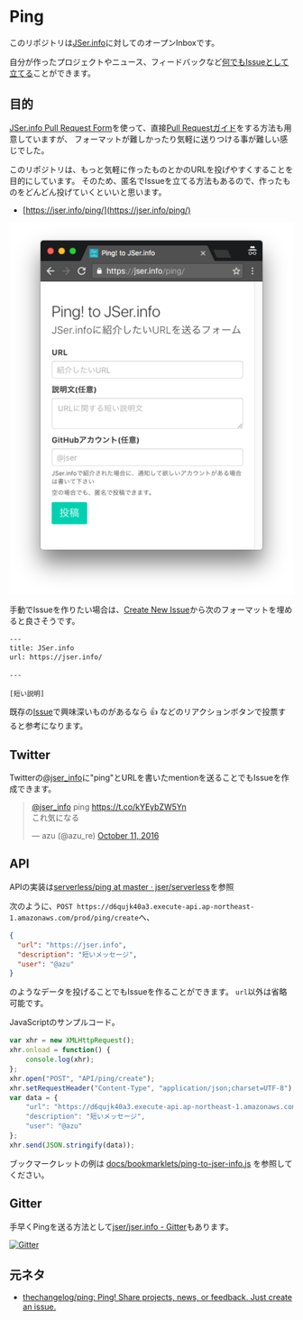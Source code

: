 # Ping

このリポジトリは[JSer.info](https://jser.info/ "JSer.info")に対してのオープンInboxです。

自分が作ったプロジェクトやニュース、フィードバックなど[何でもIssueとして立てる](https://github.com/jser/ping/issues/new)ことができます。

## 目的

[JSer.info Pull Request Form](https://jser.info/contributing/ "JSer.info Pull Request Form")を使って、直接[Pull Requestガイド](https://github.com/jser/jser.info/blob/gh-pages/CONTRIBUTING.md "Pull Requestガイド")をする方法も用意していますが、
フォーマットが難しかったり気軽に送りつける事が難しい感じでした。

このリポジトリは、もっと気軽に作ったものとかのURLを投げやすくすることを目的にしています。
そのため、匿名でIssueを立てる方法もあるので、作ったものをどんどん投げていくといいと思います。

- [https://jser.info/ping/](https://jser.info/ping/)

[![Ping to JSer.info](./docs/img/screenshot.png)](https://jser.info/ping/)

手動でIssueを作りたい場合は、[Create New Issue](https://github.com/jser/ping/issues/new?body=---%0D%0Atitle%3A+JSer.info%0D%0Aurl%3A+https%3A%2F%2Fjser.info%2F%0D%0A%0D%0A---%0D%0A%0D%0A%5B%E7%9F%AD%E3%81%84%E8%AA%AC%E6%98%8E%5D)から次のフォーマットを埋めると良さそうです。

    ---
    title: JSer.info
    url: https://jser.info/
    
    ---
    
    [短い説明]


既存の[Issue](https://github.com/jser/ping/issues)で興味深いものがあるなら :+1: などのリアクションボタンで投票すると参考になります。

## Twitter

Twitterの[@jser_info](https://twitter.com/jser_info "@jser_info")に"ping"とURLを書いたmentionを送ることでもIssueを作成できます。

<blockquote class="twitter-tweet" data-lang="en"><p lang="ja" dir="ltr"><a href="https://twitter.com/jser_info">@jser_info</a> ping <a href="https://t.co/kYEybZW5Yn">https://t.co/kYEybZW5Yn</a><br>これ気になる</p>&mdash; azu (@azu_re) <a href="https://twitter.com/azu_re/status/785849237519073281">October 11, 2016</a></blockquote>

## API

APIの実装は[serverless/ping at master · jser/serverless](https://github.com/jser/serverless/tree/master/ping "serverless/ping at master · jser/serverless")を参照

次のように、`POST https://d6qujk40a3.execute-api.ap-northeast-1.amazonaws.com/prod/ping/create`へ、

```json
{
  "url": "https://jser.info",
  "description": "短いメッセージ",
  "user": "@azu"
}
```

のようなデータを投げることでもIssueを作ることができます。
`url`以外は省略可能です。

JavaScriptのサンプルコード。

```js
var xhr = new XMLHttpRequest();
xhr.onload = function() {
    console.log(xhr);
};
xhr.open("POST", "API/ping/create");
xhr.setRequestHeader("Content-Type", "application/json;charset=UTF-8");
var data = {
    "url": "https://d6qujk40a3.execute-api.ap-northeast-1.amazonaws.com/prod/ping/create",
    "description": "短いメッセージ",
    "user": "@azu"
};
xhr.send(JSON.stringify(data));
```

ブックマークレットの例は [docs/bookmarklets/ping-to-jser-info.js](docs/bookmarklets/ping-to-jser-info.js) を参照してください。

## Gitter

手早くPingを送る方法として[jser/jser.info - Gitter](https://gitter.im/jser/jser.info?source=orgpage "jser/jser.info - Gitter")もあります。

[![Gitter](https://badges.gitter.im/jser/jser.info.svg)](https://gitter.im/jser/jser.info)


## 元ネタ

- [thechangelog/ping: Ping! Share projects, news, or feedback. Just create an issue.](https://github.com/thechangelog/ping "thechangelog/ping: Ping! Share projects, news, or feedback. Just create an issue.")
